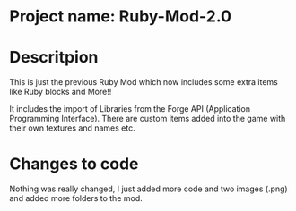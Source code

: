 # Project name: Ruby-Mod-2.0 

# Descritpion 
This is just the previous Ruby Mod which now includes some extra items like Ruby blocks and More!!

It includes the import of Libraries from the Forge API (Application Programming Interface). There are custom items added into the game with their own textures and names etc.

# Changes to code
Nothing was really changed, I just added more code and two images (.png) and added more folders to the mod.
